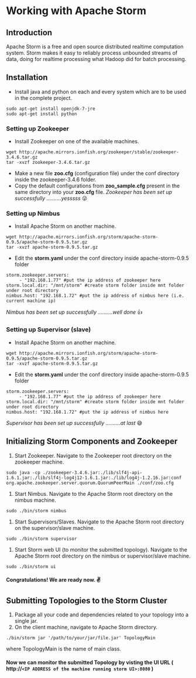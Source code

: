# Working with Apache Storm

## Introduction

Apache Storm is a free and open source distributed realtime computation system. Storm makes it easy to reliably process unbounded streams of data, doing for realtime processing what Hadoop did for batch processing.

## Installation

*   Install java and python on each and every system which are to be used in the complete project.

```
sudo apt-get install openjdk-7-jre
sudo apt-get install python

```

### Setting up Zookeeper

*   Install Zookeeper on one of the available machines.

```
wget http://apache.mirrors.ionfish.org/zookeeper/stable/zookeeper-3.4.6.tar.gz
tar -xvzf zookeeper-3.4.6.tar.gz

```

*   Make a new file **zoo.cfg** (configuration file) under the conf directory inside the zookeeper-3.4.6 folder.
*   Copy the default configurations from **zoo_sample.cfg** present in the same directory into your **zoo.cfg** file.
     _Zookeeper has been set up successfully ..........yesssss_ :stuck_out_tongue_winking_eye:

### Setting up Nimbus

*   Install Apache Storm on another machine.

```
wget http://apache.mirrors.ionfish.org/storm/apache-storm-0.9.5/apache-storm-0.9.5.tar.gz
tar -xvzf apache-storm-0.9.5.tar.gz

```

*   Edit the **storm.yaml** under the conf directory inside apache-storm-0.9.5 folder

```
storm.zookeeper.servers:
     - "192.168.1.77" #put the ip address of zookeeper here
storm.local.dir: "/mnt/storm" #create storm folder inside mnt folder under root directory
nimbus.host: "192.168.1.72" #put the ip address of nimbus here (i.e. current machine ip)

```

_Nimbus has been set up successfully ..........well done_ :thumbsup:

### Setting up Supervisor (slave)

*   Install Apache Storm on another machine.

```
wget http://apache.mirrors.ionfish.org/storm/apache-storm-0.9.5/apache-storm-0.9.5.tar.gz
tar -xvzf apache-storm-0.9.5.tar.gz

```

*   Edit the **storm.yaml** under the conf directory inside apache-storm-0.9.5 folder

```
storm.zookeeper.servers:
     - "192.168.1.77" #put the ip address of zookeeper here
storm.local.dir: "/mnt/storm" #create storm folder inside mnt folder under root directory
nimbus.host: "192.168.1.72" #put the ip address of nimbus here

```

_Supervisor has been set up successfully ..........at last_ :sweat_smile:

## Initializing Storm Components and Zookeeper

1.  Start Zookeeper.
     Navigate to the Zookeeper root directory on the zookeeper machine.

```
sudo java -cp ./zookeeper-3.4.6.jar:./lib/slf4j-api-1.6.1.jar:./lib/slf4j-log4j12-1.6.1.jar:./lib/log4j-1.2.16.jar:conf  org.apache.zookeeper.server.quorum.QuorumPeerMain ./conf/zoo.cfg

```

1.  Start Nimbus.
     Navigate to the Apache Storm root directory on the nimbus machine.

```
sudo ./bin/storm nimbus

```

1.  Start Supervisors/Slaves.
     Navigate to the Apache Storm root directory on the supervisor/slave machine.

```
sudo ./bin/storm supervisor

```

1.  Start Storm web UI (to monitor the submitted topology).
     Navigate to the Apache Storm root directory on the nimbus or supervisor/slave machine.

```
sudo ./bin/storm ui

```

#### Congratulations! We are ready now. :v:

## Submitting Topologies to the Storm Cluster

1.  Package all your code and dependencies related to your topology into a single jar.
2.  On the client machine, navigate to Apache Storm directory.

```
./bin/storm jar '/path/to/your/jar/file.jar' TopologyMain

```

where TopologyMain is the name of main class.

#### Now we can monitor the submitted Topology by visting the UI URL ( http://`<IP ADDRESS of the machine running storm UI>:8080` )
